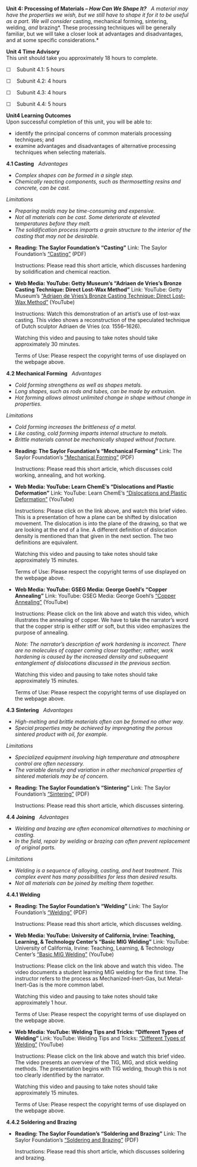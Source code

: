 **Unit 4: Processing of Materials – *How Can We Shape It?*** <span
id="4"></span> 
*A material may have the properties we wish, but we still have to shape
it for it to be useful as a part. We will consider* casting, mechanical
forming, sintering, welding, *and* brazing*. These processing techniques
will be generally familiar, but we will take a closer look at advantages
and disadvantages, and at some specific considerations.*

**Unit 4 Time Advisory**  
This unit should take you approximately 18 hours to complete.  
  
 ☐    Subunit 4.1: 5 hours  
  
 ☐    Subunit 4.2: 4 hours  
  
 ☐    Subunit 4.3: 4 hours  
  
 ☐    Subunit 4.4: 5 hours

**Unit4 Learning Outcomes**  
Upon successful completion of this unit, you will be able to:
-   identify the principal concerns of common materials processing
    techniques; and
-   examine advantages and disadvantages of alternative processing
    techniques when selecting materials.

**4.1 Casting** <span id="4.1"></span> 
*Advantages*

-   *Complex shapes can be formed in a single step.*
-   *Chemically reacting components, such as thermosetting resins and
    concrete, can be cast.*

*Limitations*
-   *Preparing molds may be time-consuming and expensive.*
-   *Not all materials can be cast. Some deteriorate at elevated
    temperatures before they melt.*
-   *The solidification process imparts a grain structure to the
    interior of the casting that may not be desirable.*

<!-- -->

-   **Reading: The Saylor Foundation’s “Casting”**
    Link: The Saylor
    Foundation’s [“Casting”](https://resources.saylor.org/wwwresources/archived/site/wp-content/uploads/2013/01/ME203-4.1-Casting.pdf) (PDF)  
      
     Instructions: Please read this short article, which discusses
    hardening by solidification and chemical reaction.

-   **Web Media: YouTube: Getty Museum’s “Adriaen de Vries’s Bronze
    Casting Technique: Direct Lost-Wax Method”**
    Link: YouTube: Getty Museum’s [“Adriaen de Vries’s Bronze Casting
    Technique: Direct Lost-Wax
    Method”](http://www.youtube.com/watch?v=JiofOv18o2M) (YouTube)  
      
     Instructions: Watch this demonstration of an artist’s use of
    lost-wax casting. This video shows a reconstruction of the
    speculated technique of Dutch sculptor Adriaen de Vries (*ca.*
    1556–1626).  
      
     Watching this video and pausing to take notes should take
    approximately 30 minutes.  
      
     Terms of Use: Please respect the copyright terms of use displayed
    on the webpage above.

**4.2 Mechanical Forming** <span id="4.2"></span> 
*Advantages*

-   *Cold forming strengthens as well as shapes metals.*
-   *Long shapes, such as rods and tubes, can be made by extrusion.*
-   *Hot forming allows almost unlimited change in shape without change
    in properties.*

*Limitations*  
-   *Cold forming increases the brittleness of a metal.*
-   *Like casting, cold forming imparts internal structure to metals.*
-   *Brittle materials cannot be mechanically shaped without fracture.*

<!-- -->

-   **Reading: The Saylor Foundation’s “Mechanical Forming”**
    Link: The Saylor Foundation’s [“Mechanical
    Forming”](https://resources.saylor.org/wwwresources/archived/site/wp-content/uploads/2013/01/ME203-4.2-Mechanical-Forming.pdf) (PDF)  
      
     Instructions: Please read this short article, which discusses cold
    working, annealing, and hot working.

-   **Web Media: YouTube: Learn ChemE’s “Dislocations and Plastic
    Deformation”**
    Link: YouTube: Learn ChemE’s [“Dislocations and Plastic
    Deformation”](http://www.youtube.com/watch?v=cpvTwYAUeA8&feature=related)
    (YouTube)  
      
     Instructions: Please click on the link above, and watch this brief
    video. This is a presentation of how a plane can be shifted by
    dislocation movement. The dislocation is into the plane of the
    drawing, so that we are looking at the end of a line. A different
    definition of dislocation density is mentioned than that given in
    the next section. The two definitions are equivalent.  
      
     Watching this video and pausing to take notes should take
    approximately 15 minutes.  
      
     Terms of Use: Please respect the copyright terms of use displayed
    on the webpage above.

-   **Web Media: YouTube: GSEG Media: George Goehl’s “Copper
    Annealing”**
    Link: YouTube: GSEG Media: George Goehl’s [“Copper
    Annealing”](http://www.youtube.com/watch?v=3jSz11lz8MA) (YouTube)  
      
     Instructions: Please click on the link above and watch this video,
    which illustrates the annealing of copper. We have to take the
    narrator’s word that the copper strip is either stiff or soft, but
    this video emphasizes the purpose of annealing.  
      
     *Note: The narrator’s description of work hardening is incorrect.
    There are no molecules of copper coming closer together; rather,
    work hardening is caused by the increased density and subsequent
    entanglement of dislocations discussed in the previous section.*  
      
     Watching this video and pausing to take notes should take
    approximately 15 minutes.  
      
     Terms of Use: Please respect the copyright terms of use displayed
    on the webpage above.

**4.3 Sintering** <span id="4.3"></span> 
*Advantages*

-   *High-melting and brittle materials often can be formed no other
    way.*
-   *Special properties may be achieved by impregnating the porous
    sintered product with oil, for example.*

*Limitations*
-   *Specialized equipment involving high temperature and atmosphere
    control are often necessary.*
-   *The variable density and variation in other mechanical properties
    of sintered materials may be of concern.*

<!-- -->

-   **Reading: The Saylor Foundation’s “Sintering”**
    Link: The Saylor
    Foundation’s [“Sintering”](https://resources.saylor.org/wwwresources/archived/site/wp-content/uploads/2013/01/ME203-4.3-Sintering.pdf) (PDF)  
      
     Instructions: Please read this short article, which discusses
    sintering.

**4.4 Joining** <span id="4.4"></span> 
*Advantages*

-   *Welding and brazing are often economical alternatives to machining
    or casting.*
-   *In the field, repair by welding or brazing can often prevent
    replacement of original parts.*

*Limitations*
-   *Welding is a sequence of alloying, casting, and heat treatment.
    This complex event has many possibilities for less than desired
    results.*
-   *Not all materials can be joined by melting them together.*

**4.4.1 Welding** <span id="4.4.1"></span> 
-   **Reading: The Saylor Foundation’s “Welding”**
    Link: The Saylor
    Foundation’s [“Welding”](https://resources.saylor.org/wwwresources/archived/site/wp-content/uploads/2013/01/ME203-4.4.1-Welding.pdf) (PDF)  
      
     Instructions: Please read this short article, which discusses
    welding.

-   **Web Media: YouTube: University of California, Irvine: Teaching,
    Learning, & Technology Center’s “Basic MIG Welding”**
    Link: YouTube: University of California, Irvine: Teaching, Learning,
    & Technology Center’s [“Basic MIG
    Welding”](http://www.youtube.com/watch?v=lzBGZaS1apw&feature=player_detailpage)
    (YouTube)  
      
     Instructions: Please click on the link above and watch this video.
    The video documents a student learning MIG welding for the first
    time. The instructor refers to the process as Mechanized-Inert-Gas,
    but Metal-Inert-Gas is the more common label.  
      
     Watching this video and pausing to take notes should take
    approximately 1 hour.  
      
     Terms of Use: Please respect the copyright terms of use displayed
    on the webpage above.

-   **Web Media: YouTube: Welding Tips and Tricks: “Different Types of
    Welding”**
    Link: YouTube: Welding Tips and Tricks: [“Different Types of
    Welding”](http://www.youtube.com/watch?v=qZv6DCxTfXI) (YouTube)  
      
     Instructions: Please click on the link above and watch this brief
    video. The video presents an overview of the TIG, MIG, and stick
    welding methods. The presentation begins with TIG welding, though
    this is not too clearly identified by the narrator.  
      
     Watching this video and pausing to take notes should take
    approximately 15 minutes.  
      
     Terms of Use: Please respect the copyright terms of use displayed
    on the webpage above.

**4.4.2 Soldering and Brazing** <span id="4.4.2"></span> 
-   **Reading: The Saylor Foundation’s “Soldering and Brazing”**
    Link: The Saylor Foundation’s [“Soldering and
    Brazing”](https://resources.saylor.org/wwwresources/archived/site/wp-content/uploads/2013/01/ME203-4.4.2-Soldering-and-Brazing.pdf) (PDF)  
      
     Instructions: Please read this short article, which discusses
    soldering and brazing.


